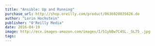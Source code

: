 ```yaml
---
title: "Ansible: Up and Running"
purchase_url: http://shop.oreilly.com/product/0636920035626.do
author: "Lorin Hochstein"
publisher: "O'Reilly Media"
date: 2016-04-19
image: http://ecx.images-amazon.com/images/I/51ybBw7C4SL._SL75_.jpg
tags:
---
```


